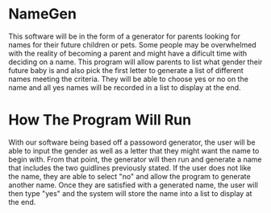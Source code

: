 # NameGen
This software will be in the form of a generator for parents looking for names for their future children or pets. Some people may be overwhelmed with the reality of becoming a parent and might have a dificult time with deciding on a name. This program will allow parents to list what gender their future baby is and also pick the first letter to generate a list of different names meeting the criteria. They will be able to choose yes or no on the name and all yes names will be recorded in a list to display at the end. 


# How The Program Will Run
With our software being based off a passoword generator, the user will be able to input the gender as well as a letter that they might want the name to begin with. From that point, the generator will then run and generate a name that includes the two guidlines previously stated. If the user does not like the name, they are able to select "no" and allow the program to generate another name. Once they are satisfied with a generated name, the user will then type "yes" and the system will store the name into a list to display at the end. 
